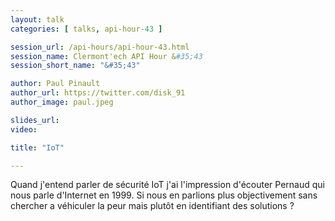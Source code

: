 ```yaml
---
layout: talk
categories: [ talks, api-hour-43 ]

session_url: /api-hours/api-hour-43.html
session_name: Clermont'ech API Hour &#35;43
session_short_name: "&#35;43"

author: Paul Pinault
author_url: https://twitter.com/disk_91
author_image: paul.jpeg

slides_url:
video:

title: "IoT"

---
```


Quand j'entend parler de sécurité IoT j'ai l'impression d'écouter Pernaud qui nous
parle d'Internet en 1999. Si nous en parlions plus objectivement sans chercher a
véhiculer la peur mais plutôt en identifiant des solutions ?
